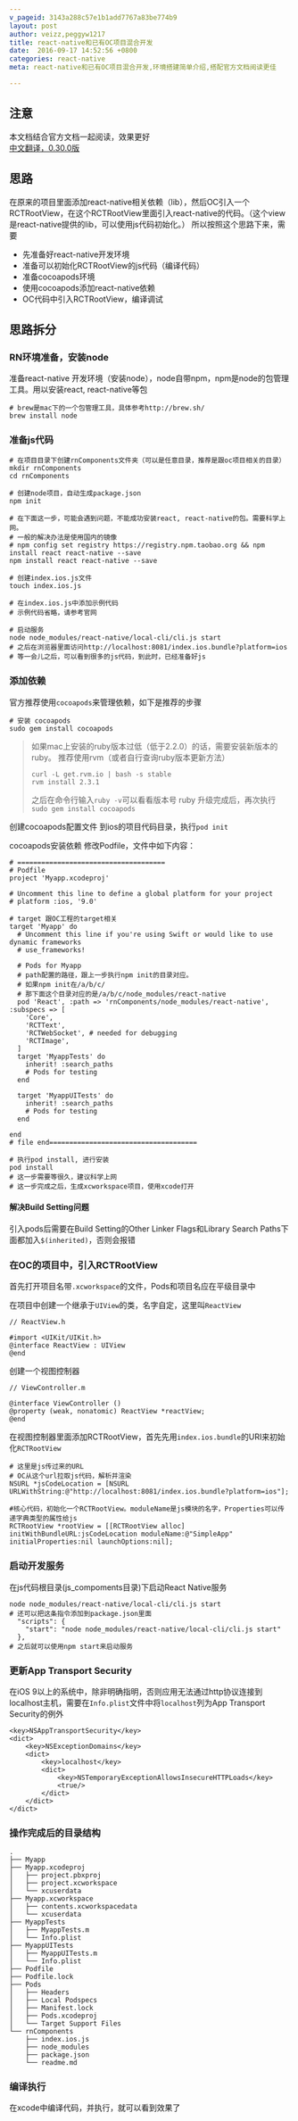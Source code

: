```yaml
---
v_pageid: 3143a288c57e1b1add7767a83be774b9
layout: post  
author: veizz,peggyw1217
title: react-native和已有OC项目混合开发  
date:  2016-09-17 14:52:56 +0800
categories: react-native
meta: react-native和已有OC项目混合开发,环境搭建简单介绍,搭配官方文档阅读更佳

---
```


## 注意
本文档结合官方文档一起阅读，效果更好  
[中文翻译，0.30.0版](http://reactnative.cn/docs/0.30/integration-with-existing-apps.html)

## 思路
在原来的项目里面添加react-native相关依赖（lib），然后OC引入一个RCTRootView，在这个RCTRootView里面引入react-native的代码。（这个view是react-native提供的lib，可以使用js代码初始化。）
所以按照这个思路下来，需要

* 先准备好react-native开发环境
* 准备可以初始化RCTRootView的js代码（编译代码）
* 准备cocoapods环境
* 使用cocoapods添加react-native依赖
* OC代码中引入RCTRootView，编译调试

## 思路拆分

### RN环境准备，安装node
准备react-native 开发环境（安装node），node自带npm，npm是node的包管理工具。用以安装react, react-native等包

```lang=shell
# brew是mac下的一个包管理工具，具体参考http://brew.sh/
brew install node
```

### 准备js代码

```lang=shell
# 在项目目录下创建rnComponents文件夹（可以是任意目录，推荐是跟oc项目相关的目录）
mkdir rnComponents
cd rnComponents

# 创建node项目，自动生成package.json
npm init

# 在下面这一步，可能会遇到问题，不能成功安装react, react-native的包。需要科学上网。
# 一般的解决办法是使用国内的镜像
# npm config set registry https://registry.npm.taobao.org && npm install react react-native --save
npm install react react-native --save

# 创建index.ios.js文件
touch index.ios.js

# 在index.ios.js中添加示例代码
# 示例代码省略，请参考官网

# 启动服务
node node_modules/react-native/local-cli/cli.js start
# 之后在浏览器里面访问http://localhost:8081/index.ios.bundle?platform=ios
# 等一会儿之后，可以看到很多的js代码，到此时，已经准备好js
```

### 添加依赖
官方推荐使用`cocoapods`来管理依赖，如下是推荐的步骤

```lang=shell
# 安装 cocoapods
sudo gem install cocoapods
```

> 如果mac上安装的ruby版本过低（低于2.2.0）的话，需要安装新版本的ruby。
> 推荐使用rvm（或者自行查询ruby版本更新方法）
> ```lang=shell
> curl -L get.rvm.io | bash -s stable
> rvm install 2.3.1
> ```
> 之后在命令行输入`ruby -v`可以看看版本号
> ruby 升级完成后，再次执行`sudo gem install cocoapods`

创建cocoapods配置文件
到ios的项目代码目录，执行`pod init`

cocoapods安装依赖
修改Podfile，文件中如下内容：
```
# =====================================
# Podfile
project 'Myapp.xcodeproj'

# Uncomment this line to define a global platform for your project
# platform :ios, '9.0'

# target 跟OC工程的target相关
target 'Myapp' do
  # Uncomment this line if you're using Swift or would like to use dynamic frameworks
  # use_frameworks!

  # Pods for Myapp
  # path配置的路径，跟上一步执行npm init的目录对应。
  # 如果npm init在/a/b/c/
  # 那下面这个目录对应的是/a/b/c/node_modules/react-native
  pod 'React', :path => 'rnComponents/node_modules/react-native', :subspecs => [
    'Core',
    'RCTText',
    'RCTWebSocket', # needed for debugging
    'RCTImage',
  ]
  target 'MyappTests' do
    inherit! :search_paths
    # Pods for testing
  end

  target 'MyappUITests' do
    inherit! :search_paths
    # Pods for testing
  end

end
# file end=====================================
```
```lang=shell
# 执行pod install, 进行安装
pod install
# 这一步需要等很久，建议科学上网
# 这一步完成之后，生成xcworkspace项目，使用xcode打开
```

#### 解决Build Setting问题
引入pods后需要在Build Setting的Other Linker Flags和Library Search Paths下面都加入`$(inherited)`，否则会报错  

### 在OC的项目中，引入RCTRootView
首先打开项目名带`.xcworkspace`的文件，Pods和项目名应在平级目录中

在项目中创建一个继承于`UIView`的类，名字自定，这里叫`ReactView`
```lang=oc
// ReactView.h

#import <UIKit/UIKit.h>
@interface ReactView : UIView
@end

```

创建一个视图控制器
```lang=oc
// ViewController.m

@interface ViewController ()
@property (weak, nonatomic) ReactView *reactView;
@end
```
在视图控制器里面添加RCTRootView，首先先用`index.ios.bundle`的URI来初始化`RCTRootView`
```lang=oc
# 这里是js传过来的URL
# OC从这个url拉取js代码，解析并渲染
NSURL *jsCodeLocation = [NSURL URLWithString:@"http://localhost:8081/index.ios.bundle?platform=ios"];

#核心代码，初始化一个RCTRootView。moduleName是js模块的名字，Properties可以传递字典类型的属性给js
RCTRootView *rootView = [[RCTRootView alloc] initWithBundleURL:jsCodeLocation moduleName:@"SimpleApp" initialProperties:nil launchOptions:nil];

```
### 启动开发服务

在js代码根目录(js_compoments目录)下启动React Native服务
```
node node_modules/react-native/local-cli/cli.js start
# 还可以把这条指令添加到package.json里面
  "scripts": {
    "start": "node node_modules/react-native/local-cli/cli.js start"
  },
# 之后就可以使用npm start来启动服务
```

### 更新App Transport Security
在iOS 9以上的系统中，除非明确指明，否则应用无法通过http协议连接到localhost主机，需要在`Info.plist`文件中将`localhost`列为App Transport Security的例外
```
<key>NSAppTransportSecurity</key>
<dict>
    <key>NSExceptionDomains</key>
    <dict>
        <key>localhost</key>
        <dict>
            <key>NSTemporaryExceptionAllowsInsecureHTTPLoads</key>
            <true/>
        </dict>
    </dict>
</dict>
```

### 操作完成后的目录结构
```lang=shell
.
├── Myapp
├── Myapp.xcodeproj
│   ├── project.pbxproj
│   ├── project.xcworkspace
│   └── xcuserdata
├── Myapp.xcworkspace
│   ├── contents.xcworkspacedata
│   └── xcuserdata
├── MyappTests
│   ├── MyappTests.m
│   └── Info.plist
├── MyappUITests
│   ├── MyappUITests.m
│   └── Info.plist
├── Podfile
├── Podfile.lock
├── Pods
│   ├── Headers
│   ├── Local Podspecs
│   ├── Manifest.lock
│   ├── Pods.xcodeproj
│   └── Target Support Files
└── rnComponents
    ├── index.ios.js
    ├── node_modules
    ├── package.json
    └── readme.md
```

### 编译执行
在xcode中编译代码，并执行，就可以看到效果了
